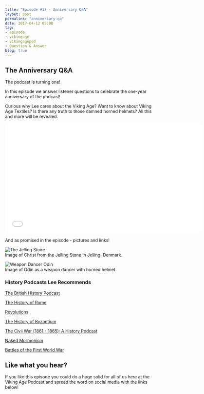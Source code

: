 ```yaml
---
title: "Episode #32 - Anniversary Q&A"
layout: post
permalink: "anniversary-qa"
date: 2017-04-12 05:00
tag:
- episode
- vikingage
- vikingagepod
- Question & Answer
blog: true
---
```


## The Anniversary Q&A

The podcast is turning one! 

In this episode we answer listener questions to celebrate the one-year anniversary of the podcast! 

Curious why Lee cares about the Viking Age? Want to know about Viking Age Textiles? Is there any truth to those damned horned helmets? All this and more will be revealed. 

<iframe style="border: none" src="//html5-player.libsyn.com/embed/episode/id/5254662/height/360/width/640/theme/standard/autonext/no/thumbnail/yes/autoplay/no/preload/no/no_addthis/no/direction/backward/" height="360" width="640" scrolling="no"  allowfullscreen webkitallowfullscreen mozallowfullscreen oallowfullscreen msallowfullscreen></iframe>

And as promised in the episode - pictures and links! 

![The Jelling Stone]({{site.url}}/assets/images/jelling_stone.jpg "The Jelling Stone")<br/>
Image of Christ from the Jelling Stone in Jelling, Denmark. 

![Weapon Dancer Odin]({{site.url}}/assets/images/weapon_dancer_odin.jpg "Weapon Dancer Odin")<br/>
Image of Odin as a weapon dancer with horned helmet. 

### History Podcasts Lee Recommends 

[The British History Podcast](https://www.thebritishhistorypodcast.com/)

[The History of Rome](http://thehistoryofrome.typepad.com/)

[Revolutions](http://www.revolutionspodcast.com/)

[The History of Byzantium](https://thehistoryofbyzantium.com/)

[The Civil War (1861 - 1865): A History Podcast](http://civilwarpodcast.org/)

[Naked Mormonism](http://nakedmormonismpodcast.com/index.html)

[Battles of the First World War](http://www.firstworldwarpodcast.com/)

## Like what you hear?
If you like this episode you could do a huge solid for all of us here at the Viking Age Podcast and spread the word on social media with the links below!